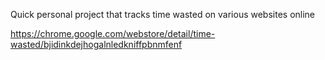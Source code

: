 Quick personal project that tracks time wasted on various websites online

https://chrome.google.com/webstore/detail/time-wasted/bjidinkdejhogalnledkniffpbnmfenf
